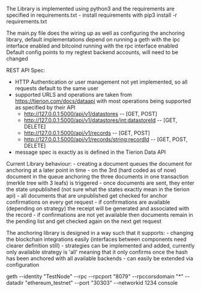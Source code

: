 The Library is implemented using python3 and the requirements are specified in requirements.txt
    - install requirements with pip3 install -r requirements.txt

The main.py file does the wiring up as well as configuring the anchoring library, default implementations depend on running a geth with the ipc interface enabled and bitcoind running with the rpc interface enabled
Default config points to my regtest backend accounts, will need to be changed

REST API Spec:
 - HTTP Authentication or user management not yet implemented, so all requests default to the same user
 - supported URLS and operations are taken from https://tierion.com/docs/dataapi with most operations being supported as specified by their API
    - http://127.0.0.1:5000/api/v1/datastores                   -- [GET, POST]
    - http://127.0.0.1:5000/api/v1/datastores/<int:datastoreId> -- [GET, DELETE]
    - http://127.0.0.1:5000/api/v1/records                      -- [GET, POST]
    - http://127.0.0.1:5000/api/v1/records/<string:recordId>    -- [GET, POST, DELETE]
- message spec is exactly as is defined in the Tierion Data API


Current Library behaviour:
    - creating a document queues the document for anchoring at a later point in time
    - on the 3rd (hard coded as of now) document in the queue anchoring the three documents in one transaction (merkle tree with 3 leafs) is triggered
        - once documents are sent, they enter the state unpublished (not sure what the states exactly mean in the tierion api)
    - all documents that are unpublished get checked for anchor confirmations on every get request
        - if confirmations are available (depending on strategy) the receipt will be generated and associated with the record
        - if confirmations are not yet available then documents remain in the pending list and get checked again on the next get request


The anchoring library is designed in a way such that it supports:
    - changing the blockchain integrations easily (interfaces between components need clearer definition still)
    - strategies can be implemented and added, currently only available strategy is 'all' meaning that it only confirms once the hash has been anchored with all available backends
        - can easily be extended via configuration


geth --identity "TestNode" --rpc --rpcport "8079" --rpccorsdomain "*" --datadir "ethereum_testnet" --port "30303" --networkid 1234 console
